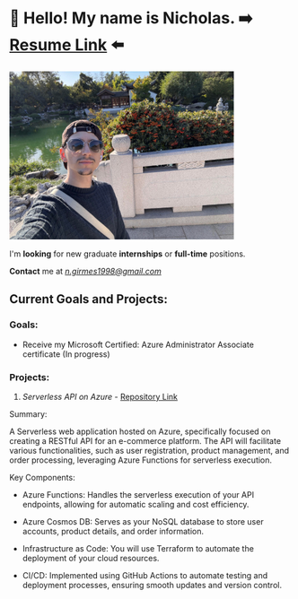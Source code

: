 # 👋 Hello! My name is Nicholas. ➡️ [**Resume Link**](https://drive.google.com/file/d/16To6klIGv_8ghfu8vRi_H40cRCthsyt9/view?usp=sharing) ⬅️
![Me:](file(1).jpg)

I'm **looking** for new graduate **internships** or **full-time** positions.

**Contact** me at *n.girmes1998@gmail.com*

## Current Goals and Projects:

### Goals:

- Receive my Microsoft Certified: Azure Administrator Associate certificate (In progress)

### Projects:

1. *Serverless API on Azure* - [Repository Link](https://github.com/ngirmes/cloud_project)
   
Summary:

A Serverless web application hosted on Azure, specifically focused on creating a RESTful API for an e-commerce platform. The API will facilitate various functionalities, such as user registration, product management, and order processing, leveraging Azure Functions for serverless execution.

Key Components:

- Azure Functions: Handles the serverless execution of your API endpoints, allowing for automatic scaling and cost efficiency.
    
- Azure Cosmos DB: Serves as your NoSQL database to store user accounts, product details, and order information.
    
- Infrastructure as Code: You will use Terraform to automate the deployment of your cloud resources.
    
- CI/CD: Implemented using GitHub Actions to automate testing and deployment processes, ensuring smooth updates and version control.
